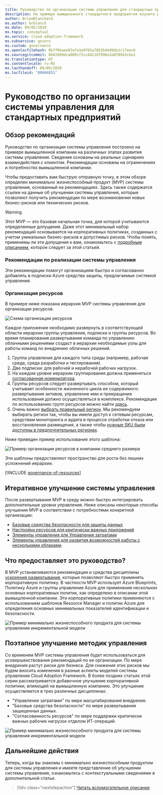 ```yaml
---
title: Руководство по организации системы управления для стандартных предприятий
description: На примере вымышленного стандартного предприятия изучите различные этапы развития системы управления, необходимые для создания минимально жизнеспособного продукта (MVP) на основе рекомендаций.
author: BrianBlanchard
ms.author: brblanch
ms.date: 09/05/2019
ms.topic: conceptual
ms.service: cloud-adoption-framework
ms.subservice: govern
ms.custom: governance
ms.openlocfilehash: 0b7f0baee83afa1e0765a7855b44d9da1c17eec8
ms.sourcegitcommit: 8b82889dca0091f3cc64116f998a3a878943c6a1
ms.translationtype: HT
ms.contentlocale: ru-RU
ms.lasthandoff: 09/09/2020
ms.locfileid: "89604831"
---
```

# <a name="standard-enterprise-governance-guide"></a>Руководство по организации системы управления для стандартных предприятий

## <a name="overview-of-best-practices"></a>Обзор рекомендаций

Руководство по организации системы управления построено на примере вымышленной компании на различных этапах развития системы управления. Сведения основаны на реальных сценариях взаимодействия с клиентом. Рекомендации основаны на ограничениях и потребностях вымышленной компании.

Чтобы предоставить вам быструю отправную точку, в этом обзоре определен минимально жизнеспособный продукт (MVP) системы управления, основанный на рекомендациях. Здесь также содержатся ссылки на данные об улучшении системы управления, которые позволяют получить рекомендации по мере возникновения новых бизнес-рисков или технических рисков.

> [!WARNING]
> Этот MVP — это базовая начальная точка, для которой учитываются определенные допущения. Даже этот минимальный набор рекомендаций основывается на корпоративных политиках, созданных с учетом уникальных бизнес-рисков и допустимых рисков. Чтобы понять, применимы ли эти допущения к вам, ознакомьтесь с [подробным описанием](./narrative.md), которое следует за этой статьей.

### <a name="governance-best-practices"></a>Рекомендации по реализации системы управления

Эти рекомендации помогут организациям быстро и согласованно добавлять в подписки Azure средства защиты, предлагаемые системой управления.

### <a name="resource-organization"></a>Организация ресурсов

В примере ниже показана иерархия MVP системы управления для организации ресурсов.

![Схема организации ресурсов](../../../_images/govern/resource-organization.png)

Каждое приложение необходимо развернуть в соответствующей области иерархии группы управления, подписки и группы ресурсов. Во время планирования развертывания команда по управлению облачными решениями создаст в иерархии необходимые узлы для работы команд по внедрению облачных решений.

1. Группа управления для каждого типа среды (например, рабочая среда, среда разработки и тестирования).
2. Две подписки: для рабочей и нерабочей рабочих нагрузок.
3. На каждом уровне иерархии группирования должна применяться [согласованная номенклатура](../../../ready/azure-best-practices/naming-and-tagging.md).
4. Группы ресурсов следует развертывать способом, который учитывает особенности жизненного цикла ее содержимого: развертывание активов, управление ими и прекращение использования должно осуществляться в комплексе. Рекомендации по использованию групп ресурсов можно найти [здесь](../../../decision-guides/resource-consistency/index.md).
5. Очень важно [выбрать правильный регион](../../../migrate/azure-best-practices/multiple-regions.md). Мы рекомендуем выбирать регион так, чтобы вы имели доступ к сетевым ресурсам, средствам мониторинга и аудита в процессе отработки отказа или восстановления размещения, а также чтобы [нужные SKU были доступны в предпочтительных регионах](https://azure.microsoft.com/global-infrastructure/services).

Ниже приведен пример использования этого шаблона:

![Пример организации ресурсов в компании среднего размера](../../../_images/govern/mid-market-resource-organization.png)

Эти шаблоны предоставляют пространство для роста без лишних усложнений иерархии.

[!INCLUDE [governance-of-resources](../../../../includes/governance-of-resources.md)]

## <a name="iterative-governance-improvements"></a>Итеративное улучшение системы управления

После развертывания MVP в среду можно быстро интегрировать дополнительные уровни управления. Ниже описаны некоторые способы улучшения MVP в соответствии с потребностями конкретной организации:

- [Базовые средства безопасности для защиты данных](./security-baseline-improvement.md)
- [Настройки ресурсов для критически важных приложений](./resource-consistency-improvement.md)
- [Элементы управления для Управления затратами](./cost-management-improvement.md)
- [Элементы управления для развития возможностей работы с несколькими облаками](./multicloud-improvement.md)

## <a name="what-does-this-guidance-provide"></a>Что предоставляет это руководство?

В MVP устанавливаются рекомендации и средства дисциплины [ускорения развертывания](../../deployment-acceleration/index.md), которые позволяют быстро применять корпоративную политику. В частности MVP использует Azure Blueprints, Политику Azure и группы управления Azure для применения нескольких основных корпоративных политик, как определено в описании этой вымышленной компании. Эти корпоративные политики применяются с использованием шаблонов Resource Manager и политик Azure для определения основных минимальных показателей идентификации и безопасности.

![Пример минимально жизнеспособного продукта для системы управления инкрементальной модели](../../../_images/govern/governance-mvp.png)

## <a name="incremental-improvement-of-governance-practices"></a>Поэтапное улучшение методик управления

Со временем MVP системы управления будет использоваться для усовершенствования рекомендаций по ее организации. По мере внедрения растут риски для бизнеса. Для снижения этих рисков мы будем вносить изменения в разные аспекты моделей системы управления Cloud Adoption Framework. В более поздних статьях этой серии рассматривается добавочное улучшение корпоративной политики, влияющей на вымышленную компанию. Это улучшение осуществляется в трех различных дисциплинах:

- "Управление затратами" по мере масштабирования внедрения.
- "Базовые средства безопасности" по мере развертывания защищенных данных.
- "Согласованность ресурсов" по мере поддержки критически важных рабочих нагрузок отделом ИТ-операций.

![Пример минимально жизнеспособного продукта для системы управления инкрементальной модели](../../../_images/govern/governance-improvement.png)

## <a name="next-steps"></a>Дальнейшие действия

Теперь, когда вы знакомы с минимально жизнеспособным продуктом для системы управления и имеете представление об улучшении системы управления, ознакомьтесь с контекстуальными сведениями в дополнительной статье.

> [!div class="nextstepaction"]
> [Читать вспомогательное описание](./narrative.md)
